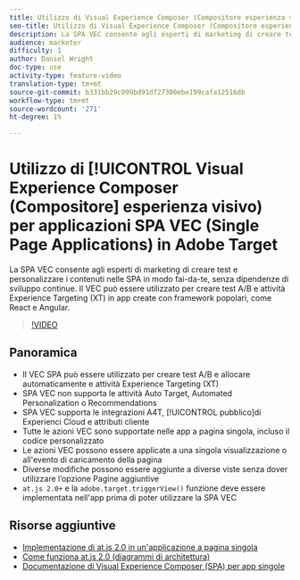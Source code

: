 ```yaml
---
title: Utilizzo di Visual Experience Composer (Compositore esperienza visivo) per applicazioni a pagina singola (SPA VEC) in  Adobe Target
seo-title: Utilizzo di Visual Experience Composer (Compositore esperienza visivo) per applicazioni a pagina singola (SPA VEC) in  Adobe Target
description: La SPA VEC consente agli esperti di marketing di creare test e personalizzare i contenuti nelle SPA in modo fai-da-te, senza dipendenze di sviluppo continue. Il VEC può essere utilizzato per creare test A/B e attività Experience Targeting (XT) in app create con framework popolari, come React e Angular.
audience: marketer
difficulty: 1
author: Daniel Wright
doc-type: use
activity-type: feature-video
translation-type: tm+mt
source-git-commit: b331bb29c099bd91df27300ebe199cafa12516db
workflow-type: tm+mt
source-wordcount: '271'
ht-degree: 1%

---
```



# Utilizzo di [!UICONTROL Visual Experience Composer (Compositore] esperienza visivo) per applicazioni SPA VEC (Single Page Applications) in  Adobe Target

La SPA VEC consente agli esperti di marketing di creare test e personalizzare i contenuti nelle SPA in modo fai-da-te, senza dipendenze di sviluppo continue. Il VEC può essere utilizzato per creare test A/B e attività Experience Targeting (XT) in app create con framework popolari, come React e Angular.

>[!VIDEO](https://video.tv.adobe.com/v/26249?quality=12)

## Panoramica

* Il VEC SPA può essere utilizzato per creare test A/B e allocare automaticamente e attività Experience Targeting (XT)
* SPA VEC non supporta le attività Auto Target,  Automated Personalization o Recommendations
* SPA VEC supporta le integrazioni A4T, [!UICONTROL pubblico]di Experienci Cloud e attributi  cliente
* Tutte le azioni VEC sono supportate nelle app a pagina singola, incluso il codice personalizzato
* Le azioni VEC possono essere applicate a una singola visualizzazione o all&#39;evento di caricamento della pagina
* Diverse modifiche possono essere aggiunte a diverse viste senza dover utilizzare l’opzione Pagine  aggiuntive
* `at.js 2.0+` e la `adobe.target.triggerView()` funzione deve essere implementata nell&#39;app prima di poter utilizzare la SPA VEC

## Risorse aggiuntive

* [Implementazione di at.js 2.0 in un&#39;applicazione a pagina singola](../implementation/implement-atjs-20-in-a-single-page-application.md)
* [Come funziona at.js 2.0 (diagrammi di architettura)](../implementation/understanding-how-atjs-20-works.md)
* [Documentazione di Visual Experience Composer (SPA) per app singole](https://docs.adobe.com/help/en/target/using/experiences/spa-visual-experience-composer.html)